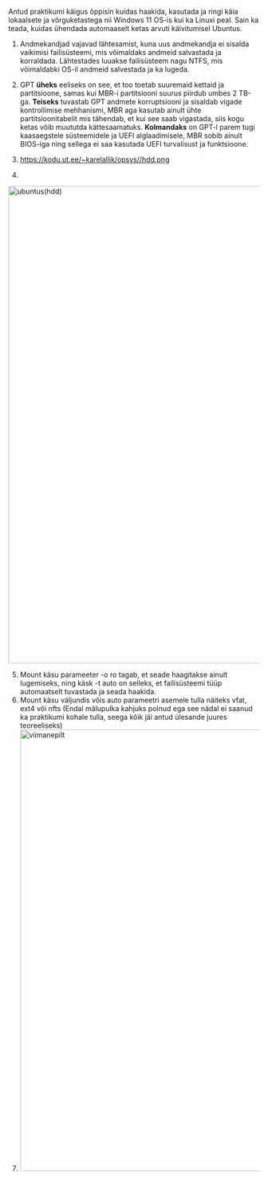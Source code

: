 Antud praktikumi käigus õppisin kuidas haakida, kasutada ja ringi käia lokaalsete ja võrguketastega nii Windows 11 OS-is kui ka Linuxi peal. Sain ka teada, kuidas ühendada automaaselt ketas arvuti käivitumisel Ubuntus.

1. Andmekandjad vajavad lähtesamist, kuna uus andmekandja ei sisalda vaikimisi failisüsteemi, mis võimaldaks andmeid salvastada
   ja korraldada. Lähtestades luuakse failisüsteem nagu NTFS, mis võimaldabki OS-il andmeid salvestada ja ka lugeda.
   
2. GPT __üheks__ eeliseks on see, et too toetab suuremaid kettaid ja partitsioone, samas kui MBR-i partitsiooni suurus piirdub umbes
   2 TB-ga. __Teiseks__ tuvastab GPT andmete korruptsiooni ja sisaldab vigade kontrollimise mehhanismi, MBR aga kasutab ainult ühte partitsioonitabelit
   mis tähendab, et kui see saab vigastada, siis kogu ketas võib muututda kättesaamatuks. __Kolmandaks__ on GPT-l parem tugi kaasaegstele süsteemidele
   ja UEFI alglaadimisele, MBR sobib ainult BIOS-iga ning sellega ei saa kasutada UEFI turvalisust ja funktsioone.

3. https://kodu.ut.ee/~karelallik/opsys//hdd.png

4. 
   
<img width="958" alt="ubuntus(hdd)" src="https://github.com/user-attachments/assets/e09fadf3-4572-4e31-a08f-790b6a6eff11">

5. Mount käsu parameeter -o ro tagab, et seade haagitakse ainult lugemiseks, ning käsk -t auto on selleks, et failisüsteemi tüüp automaatselt tuvastada ja seada haakida.
6. Mount käsu väljundis võis auto parameetri asemele tulla näiteks vfat, ext4 või nfts (Endal mälupulka kahjuks polnud ega see nädal ei saanud ka praktikumi kohale tulla, seega kõik jäi antud ülesande juures teoreeliseks)
7. <img width="886" alt="viimanepilt" src="https://github.com/user-attachments/assets/5babe1ed-f19d-49c6-a412-f60053ea102f">

